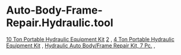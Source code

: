 # Auto-Body-Frame-Repair.Hydraulic.tool
[10 Ton Portable Hydraulic Equipment Kit](https://www.harborfreight.com/merchandising-promotions/clearance/10-ton-portable-hydraulic-equipment-kit-62114.html) [2](https://www.harborfreight.com/merchandising-promotions/clearance/10-ton-portable-hydraulic-equipment-kit-62114.html) , [4 Ton Portable Hydraulic Equipment Kit](https://www.harborfreight.com/4-ton-portable-hydraulic-equipment-kit-62115.html) , [Hydraulic Auto Body/Frame Repair Kit, 7 Pc.](https://www.harborfreight.com/7-piece-auto-body-frame-repair-kit-94681.html) , 
